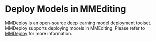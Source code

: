 # Deploy Models in MMEditing

[MMDeploy](https://github.com/open-mmlab/mmdeploy) is an open-source deep learning model deployment toolset.
MMDeploy supports deploying models in MMEditing. Please refer to [MMDeploy](https://github.com/open-mmlab/mmdeploy) for more information.
